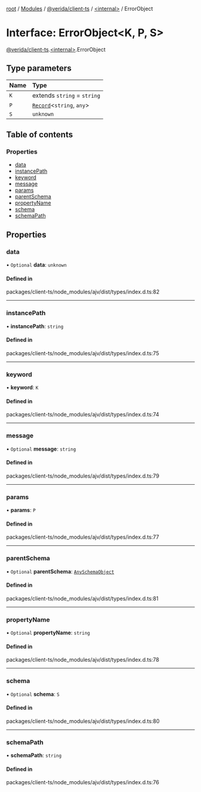 [root](../README.md) / [Modules](../modules.md) / [@verida/client-ts](../modules/verida_client_ts.md) / [<internal\>](../modules/verida_client_ts._internal_.md) / ErrorObject

# Interface: ErrorObject<K, P, S\>

[@verida/client-ts](../modules/verida_client_ts.md).[<internal\>](../modules/verida_client_ts._internal_.md).ErrorObject

## Type parameters

| Name | Type |
| :------ | :------ |
| `K` | extends `string` = `string` |
| `P` | [`Record`](../modules/verida_client_ts._internal_.md#record)<`string`, `any`\> |
| `S` | `unknown` |

## Table of contents

### Properties

- [data](verida_client_ts._internal_.ErrorObject.md#data)
- [instancePath](verida_client_ts._internal_.ErrorObject.md#instancepath)
- [keyword](verida_client_ts._internal_.ErrorObject.md#keyword)
- [message](verida_client_ts._internal_.ErrorObject.md#message)
- [params](verida_client_ts._internal_.ErrorObject.md#params)
- [parentSchema](verida_client_ts._internal_.ErrorObject.md#parentschema)
- [propertyName](verida_client_ts._internal_.ErrorObject.md#propertyname)
- [schema](verida_client_ts._internal_.ErrorObject.md#schema)
- [schemaPath](verida_client_ts._internal_.ErrorObject.md#schemapath)

## Properties

### data

• `Optional` **data**: `unknown`

#### Defined in

packages/client-ts/node_modules/ajv/dist/types/index.d.ts:82

___

### instancePath

• **instancePath**: `string`

#### Defined in

packages/client-ts/node_modules/ajv/dist/types/index.d.ts:75

___

### keyword

• **keyword**: `K`

#### Defined in

packages/client-ts/node_modules/ajv/dist/types/index.d.ts:74

___

### message

• `Optional` **message**: `string`

#### Defined in

packages/client-ts/node_modules/ajv/dist/types/index.d.ts:79

___

### params

• **params**: `P`

#### Defined in

packages/client-ts/node_modules/ajv/dist/types/index.d.ts:77

___

### parentSchema

• `Optional` **parentSchema**: [`AnySchemaObject`](../modules/verida_client_ts._internal_.md#anyschemaobject)

#### Defined in

packages/client-ts/node_modules/ajv/dist/types/index.d.ts:81

___

### propertyName

• `Optional` **propertyName**: `string`

#### Defined in

packages/client-ts/node_modules/ajv/dist/types/index.d.ts:78

___

### schema

• `Optional` **schema**: `S`

#### Defined in

packages/client-ts/node_modules/ajv/dist/types/index.d.ts:80

___

### schemaPath

• **schemaPath**: `string`

#### Defined in

packages/client-ts/node_modules/ajv/dist/types/index.d.ts:76
